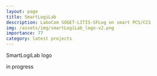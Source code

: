 ```yaml
---
layout: page
title: SmartLogiLab
description: LaboCom SOGET-LITIS-SFLog on smart PCS/CCS
img: /assets/img/smartLogiLab_logo-v2.png
importance: 77
category: latest projects
---
```


<div class="row">
    <div class="col-sm mt-3 mt-md-0">
        <img class="img-fluid rounded z-depth-1" src="{{ '/assets/img/smartLogiLab_logo-v2.png' | relative_url }}" alt="" title="XTerM logo"/>
    </div>
</div>
<div class="caption">
    SmartLogiLab logo
</div>

in progress
